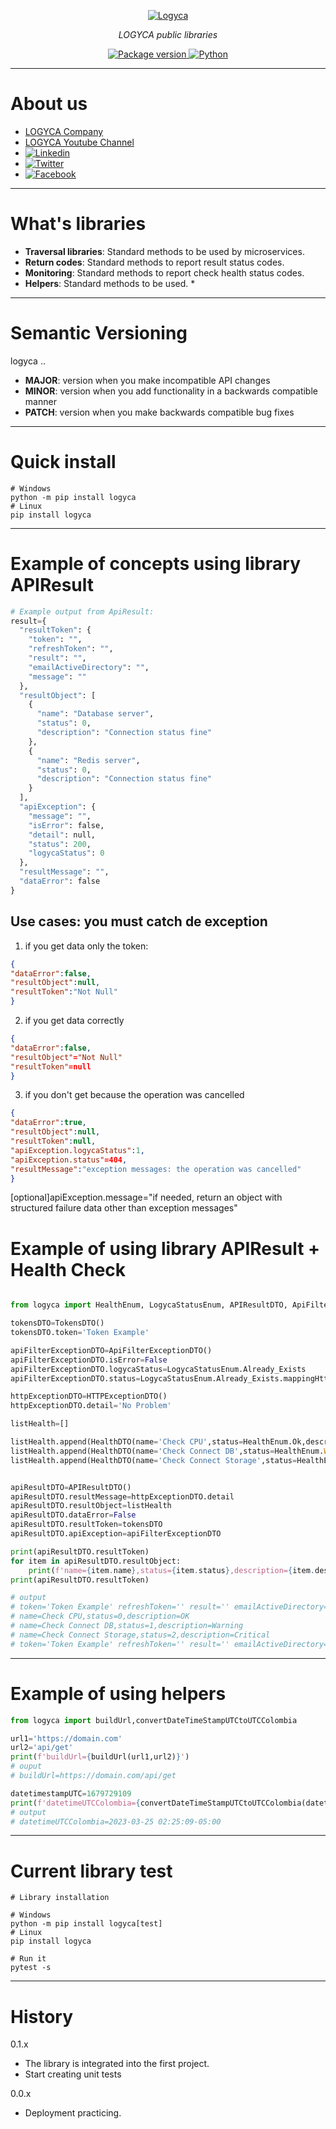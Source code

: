 <p align="center">
  <a href="https://logyca.com/"><img src="https://logyca.com/sites/default/files/logyca.png" alt="Logyca"></a>
</p>
<p align="center">
    <em>LOGYCA public libraries</em>
</p>

<p align="center">
<a href="https://pypi.org/project/logyca" target="_blank">
    <img src="https://img.shields.io/pypi/v/logyca?color=orange&label=PyPI%20Package" alt="Package version">
</a>
<a href="(https://www.python.org" target="_blank">
    <img src="https://img.shields.io/badge/Python-%5B%3E%3D3.7%2C%3C%3D3.11%5D-orange" alt="Python">
</a>
</p>


---

# About us

* <a href="http://logyca.com" target="_blank">LOGYCA Company</a>
* <a href="https://www.youtube.com/channel/UCzcJtxfScoAtwFbxaLNnEtA" target="_blank">LOGYCA Youtube Channel</a>
* <a href="https://www.linkedin.com/company/logyca" target="_blank"><img src="https://img.shields.io/badge/LinkedIn-0077B5?style=for-the-badge&logo=linkedin&logoColor=white" alt="Linkedin"></a>
* <a href="https://twitter.com/LOGYCA_Org" target="_blank"><img src="https://img.shields.io/badge/Twitter-1DA1F2?style=for-the-badge&logo=twitter&logoColor=white" alt="Twitter"></a>
* <a href="https://www.facebook.com/OrganizacionLOGYCA/" target="_blank"><img src="https://img.shields.io/badge/Facebook-1877F2?style=for-the-badge&logo=facebook&logoColor=white" alt="Facebook"></a>

---

# What's libraries

* **Traversal libraries**: Standard methods to be used by microservices.
* **Return codes**: Standard methods to report result status codes.
* **Monitoring**: Standard methods to report check health status codes.
* **Helpers**: Standard methods to be used. *

---

# Semantic Versioning

logyca <MAJOR>.<MINOR>.<PATCH>

* **MAJOR**: version when you make incompatible API changes
* **MINOR**: version when you add functionality in a backwards compatible manner
* **PATCH**: version when you make backwards compatible bug fixes

---

# Quick install

```console
# Windows
python -m pip install logyca
# Linux
pip install logyca
```

---

# Example of concepts using library APIResult

```python
# Example output from ApiResult:
result={
  "resultToken": {
    "token": "",
    "refreshToken": "",
    "result": "",
    "emailActiveDirectory": "",
    "message": ""
  },
  "resultObject": [
    {
      "name": "Database server",
      "status": 0,
      "description": "Connection status fine"
    },
    {
      "name": "Redis server",
      "status": 0,
      "description": "Connection status fine"
    }
  ],
  "apiException": {
    "message": "",
    "isError": false,
    "detail": null,
    "status": 200,
    "logycaStatus": 0
  },
  "resultMessage": "",
  "dataError": false
}
```

## Use cases: you must catch de exception

1. if you get data only the token:
```json
{
"dataError":false,
"resultObject":null,
"resultToken":"Not Null"
}
```

2. if you get data correctly
```json
{
"dataError":false,
"resultObject"="Not Null"
"resultToken"=null
}
```

3. if you don't get because the operation was cancelled
```json
{
"dataError":true,
"resultObject":null,
"resultToken":null,
"apiException.logycaStatus":1,
"apiException.status"=404,
"resultMessage":"exception messages: the operation was cancelled"
}
```
[optional]apiException.message="if needed, return an object with structured failure data other than exception messages"


# Example of using library APIResult + Health Check

```python

from logyca import HealthEnum, LogycaStatusEnum, APIResultDTO, ApiFilterExceptionDTO, HTTPExceptionDTO, HealthDTO, TokensDTO

tokensDTO=TokensDTO()
tokensDTO.token='Token Example'

apiFilterExceptionDTO=ApiFilterExceptionDTO()
apiFilterExceptionDTO.isError=False
apiFilterExceptionDTO.logycaStatus=LogycaStatusEnum.Already_Exists
apiFilterExceptionDTO.status=LogycaStatusEnum.Already_Exists.mappingHttpStatusCode

httpExceptionDTO=HTTPExceptionDTO()
httpExceptionDTO.detail='No Problem'

listHealth=[]

listHealth.append(HealthDTO(name='Check CPU',status=HealthEnum.Ok,description='OK'))
listHealth.append(HealthDTO(name='Check Connect DB',status=HealthEnum.Warning,description='Warning'))
listHealth.append(HealthDTO(name='Check Connect Storage',status=HealthEnum.Critical,description='Critical'))


apiResultDTO=APIResultDTO()
apiResultDTO.resultMessage=httpExceptionDTO.detail
apiResultDTO.resultObject=listHealth
apiResultDTO.dataError=False
apiResultDTO.resultToken=tokensDTO
apiResultDTO.apiException=apiFilterExceptionDTO

print(apiResultDTO.resultToken)
for item in apiResultDTO.resultObject:
    print(f'name={item.name},status={item.status},description={item.description}')
print(apiResultDTO.resultToken)

# output
# token='Token Example' refreshToken='' result='' emailActiveDirectory='' message=''
# name=Check CPU,status=0,description=OK
# name=Check Connect DB,status=1,description=Warning
# name=Check Connect Storage,status=2,description=Critical
# token='Token Example' refreshToken='' result='' emailActiveDirectory='' message=''
```

---

# Example of using helpers

```python
from logyca import buildUrl,convertDateTimeStampUTCtoUTCColombia

url1='https://domain.com'
url2='api/get'
print(f'buildUrl={buildUrl(url1,url2)}')
# ouput
# buildUrl=https://domain.com/api/get

datetimestampUTC=1679729109
print(f'datetimeUTCColombia={convertDateTimeStampUTCtoUTCColombia(datetimestampUTC)}')
# output
# datetimeUTCColombia=2023-03-25 02:25:09-05:00
```

---

# Current library test

```console
# Library installation

# Windows
python -m pip install logyca[test]
# Linux
pip install logyca

# Run it
pytest -s
```

---

# History

0.1.x
* The library is integrated into the first project.
* Start creating unit tests

0.0.x
* Deployment practicing.
